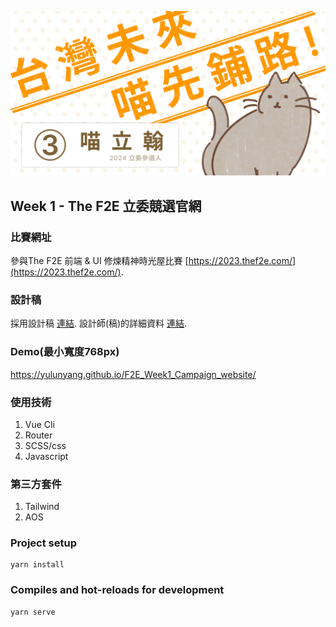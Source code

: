 ![This is a alt text.](./public/view.png)
## Week 1 - The F2E 立委競選官網

### 比賽網址
參與The F2E 前端 & UI 修煉精神時光屋比賽 [https://2023.thef2e.com/](https://2023.thef2e.com/).

### 設計稿
採用設計稿 [連結](https://2023.thef2e.com/users/12061579704045902860).
設計師(稿)的詳細資料 [連結](https://www.figma.com/file/flMouo0BQNyQ6Nk8JDrPWA/F2E_2023?type=design&node-id=1-2&mode=design&t=bQ0OMyXyQPvJPG6Z-0).

### Demo(最小寬度768px)
https://yulunyang.github.io/F2E_Week1_Campaign_website/

### 使用技術
1. Vue Cli
1. Router
1. SCSS/css
1. Javascript

### 第三方套件
1. Tailwind
1. AOS

### Project setup
```
yarn install
```

### Compiles and hot-reloads for development
```
yarn serve
```
